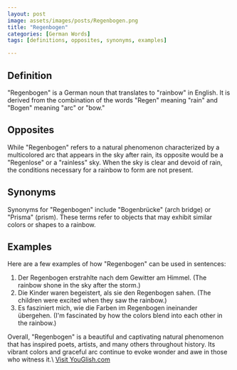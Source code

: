 ```yaml
---
layout: post
image: assets/images/posts/Regenbogen.png
title: "Regenbogen"
categories: [German Words]
tags: [definitions, opposites, synonyms, examples]

---
```


## Definition

"Regenbogen" is a German noun that translates to "rainbow" in English. It is derived from the combination of the words "Regen" meaning "rain" and "Bogen" meaning "arc" or "bow." 

## Opposites

While "Regenbogen" refers to a natural phenomenon characterized by a multicolored arc that appears in the sky after rain, its opposite would be a "Regenlose" or a "rainless" sky. When the sky is clear and devoid of rain, the conditions necessary for a rainbow to form are not present.

## Synonyms

Synonyms for "Regenbogen" include "Bogenbrücke" (arch bridge) or "Prisma" (prism). These terms refer to objects that may exhibit similar colors or shapes to a rainbow.

## Examples

Here are a few examples of how "Regenbogen" can be used in sentences:

1. Der Regenbogen erstrahlte nach dem Gewitter am Himmel. (The rainbow shone in the sky after the storm.)
2. Die Kinder waren begeistert, als sie den Regenbogen sahen. (The children were excited when they saw the rainbow.)
3. Es fasziniert mich, wie die Farben im Regenbogen ineinander übergehen. (I'm fascinated by how the colors blend into each other in the rainbow.)

Overall, "Regenbogen" is a beautiful and captivating natural phenomenon that has inspired poets, artists, and many others throughout history. Its vibrant colors and graceful arc continue to evoke wonder and awe in those who witness it.\ <a id="yg-widget-0" class="youglish-widget" data-query="Regenbogen" data-lang="german" data-components="8412" data-auto-start="0" data-bkg-color="theme_light" data-title="How%20to%20pronounce%20Regenbogen%20in%20German"  rel="nofollow" href="https://youglish.com">Visit YouGlish.com</a><script async src="https://youglish.com/public/emb/widget.js" charset="utf-8"></script>
